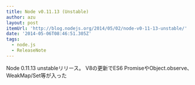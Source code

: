 ```yaml
---
title: Node v0.11.13 (Unstable)
author: azu
layout: post
itemUrl: 'http://blog.nodejs.org/2014/05/02/node-v0-11-13-unstable/'
date: '2014-05-06T08:46:51.305Z'
tags:
  - node.js
  - ReleaseNote
---
```

Node 0.11.13 unstableリリース。
V8の更新でES6 PromiseやObject.observe、WeakMap/Set等が入った
